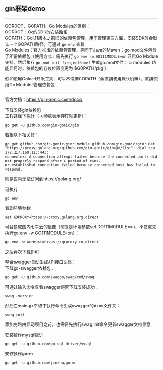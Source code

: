 ## gin框架demo

***
GOROOT、GOPATH、Go Modules的区别：   
GOROOT：Go的SDK的安装路径   
GOPATH：Go1.11版本之前旧的依赖包管理，用于管理第三方库，安装SDK时会默认一个GOPATH路径，可通过 `go env` 查看    
Go Modules：官方推出的依赖包管理，等同于Java的Maven；go.mod文件包含了所需依赖包（使用方式：需先执行 `go env -w GO111MODULE=on` 开启Go Module支持，然后执行 `go mod init [projectName]` 生成go.mod文件；当 modules 功能启用时，依赖包的存放位置变更为 $GOPATH/pkg ）
  
假如使用Goland开发工具，可以不设置GOPATH（会直接使用默认设置），直接使用Go Modules管理依赖包
***

官方文档：https://gin-gonic.com/docs/

下载安装gin依赖包  
工程路径下执行（-u参数表示存在就更新）：  
```
go get -u github.com/gin-gonic/gin  
```    
若报以下相关错：  
```
go get github.com/gin-gonic/gin: module github.com/gin-gonic/gin: Get "https://proxy.golang.org/github.com/gin-gonic/gin/@v/list": dial tcp 172.217.160.113:443: 
connectex: A connection attempt failed because the connected party did not properly respond after a period of time, 
or established connection failed because connected host has failed to respond.
```
则是国内无法访问到https://golang.org/

可执行
```
go env  
```  
看到环境参数
```
set GOPROXY=https://proxy.golang.org,direct  
```
可替换成国内七牛云的镜像（前提是环境参数set GO111MODULE=on，不然需先执行go env -w GO111MODULE=on）：   
```
go env -w GOPROXY=https://goproxy.cn,direct    
```    
之后再次下载即可


整合swagger自动生成API接口文档：  
下载go-swagger依赖包：  
```
go get -u github.com/swaggo/swag/cmd/swag
```
可通过输入命令查看swagger是否下载安装成功：  
```
swag -version
```
然后在main.go平级下执行命令生成swagger的docs文件夹：  
```
swag init
```
添加完路由启动项目之前，也需要先执行swag init命令更新swagger文档信息  

安装操作mysql驱动
```
go get -u github.com/go-sql-driver/mysql
```

安装操作gorm
```
go get -u github.com/jinzhu/gorm
```